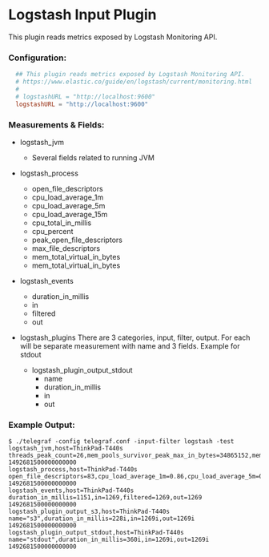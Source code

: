 # Logstash Input Plugin

This plugin reads metrics exposed by Logstash Monitoring API.

### Configuration:

```toml
  ## This plugin reads metrics exposed by Logstash Monitoring API.
  # https://www.elastic.co/guide/en/logstash/current/monitoring.html
  #
  # logstashURL = "http://localhost:9600"
  logstashURL = "http://localhost:9600"
```

### Measurements & Fields:

- logstash_jvm
    - Several fields related to running JVM

- logstash_process
    - open_file_descriptors
    - cpu_load_average_1m
    - cpu_load_average_5m
    - cpu_load_average_15m
    - cpu_total_in_millis
    - cpu_percent
    - peak_open_file_descriptors
    - max_file_descriptors
    - mem_total_virtual_in_bytes
    - mem_total_virtual_in_bytes

- logstash_events
    - duration_in_millis
    - in
    - filtered
    - out

- logstash_plugins
  There are 3 categories, input, filter, output. For each will be separate measurement with name and 3 fields.
  Example for stdout
    - logstash_plugin_output_stdout
      - name
      - duration_in_millis
      - in
      - out

### Example Output:

```
$ ./telegraf -config telegraf.conf -input-filter logstash -test
logstash_jvm,host=ThinkPad-T440s threads_peak_count=26,mem_pools_survivor_peak_max_in_bytes=34865152,mem_pools_survivor_max_in_bytes=69730304,mem_pools_old_peak_used_in_bytes=124331072,mem_pools_young_used_in_bytes=79756008,mem_non_heap_committed_in_bytes=214155264,threads_count=25,mem_pools_old_committed_in_bytes=357957632,mem_pools_young_peak_max_in_bytes=279183360,mem_heap_used_percent=16,gc_collectors_young_collection_time_in_millis=1031,mem_pools_survivor_peak_used_in_bytes=8912896,mem_pools_young_committed_in_bytes=143261696,gc_collectors_old_collection_time_in_millis=114,gc_collectors_old_collection_count=2,mem_pools_survivor_used_in_bytes=9292032,mem_pools_old_used_in_bytes=248662144,mem_pools_young_max_in_bytes=558366720,mem_heap_max_in_bytes=2077753344,mem_non_heap_used_in_bytes=199046736,mem_pools_survivor_committed_in_bytes=17825792,mem_pools_old_max_in_bytes=1449656320,mem_heap_committed_in_bytes=519045120,mem_pools_old_peak_max_in_bytes=724828160,mem_pools_young_peak_used_in_bytes=71630848,mem_heap_used_in_bytes=337710184,gc_collectors_young_collection_count=55,uptime_in_millis=801834 1492681500000000000
logstash_process,host=ThinkPad-T440s open_file_descriptors=83,cpu_load_average_1m=0.86,cpu_load_average_5m=0.67,cpu_load_average_15m=0.49,cpu_total_in_millis=97500000000,cpu_percent=1,peak_open_file_descriptors=83,max_file_descriptors=1048576,mem_total_virtual_in_bytes=4788379648 1492681500000000000
logstash_events,host=ThinkPad-T440s duration_in_millis=1151,in=1269,filtered=1269,out=1269 1492681500000000000
logstash_plugin_output_s3,host=ThinkPad-T440s name="s3",duration_in_millis=228i,in=1269i,out=1269i 1492681500000000000
logstash_plugin_output_stdout,host=ThinkPad-T440s name="stdout",duration_in_millis=360i,in=1269i,out=1269i 1492681500000000000
```
